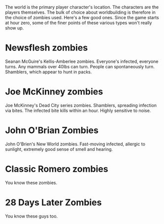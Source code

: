 The world is the primary player character's location. The characters are the
players themselves. The bulk of choice about worldbuilding is therefore in the
choice of zombies used. Here's a few good ones. Since the game starts at hour
zero, some of the finer points of these various types won't really show up.

# Newsflesh zombies

Seanan McGuire's Kellis-Amberlee zombies. Everyone's infected, everyone turns.
Any mammals over 40lbs can turn. People can spontaneously turn. Shamblers, which
appear to hunt in packs.

# Joe McKinney zombies

Joe McKinney's Dead City series zombies. Shamblers, spreading infection via
bites. The infected bite kills within an hour. Highly sensitive to noise. 

# John O'Brian Zombies

John O'Brien's New World zombies. Fast-moving infected, allergic to sunlight,
extremely good sense of smell and hearing.

# Classic Romero zombies

You know these zombies.

# 28 Days Later Zombies

You know these guys too.
